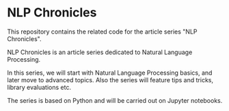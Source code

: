 # NLP Chronicles

This repository contains the related code for the article series "NLP Chronicles".

NLP Chronicles is an article series dedicated to Natural Language Processing. 

In this series, we will start with Natural Language Processing basics, and later move to advanced topics. Also the series will feature tips and tricks, library evaluations etc.

The series is based on Python and will be carried out on Jupyter notebooks.
